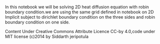 In this notebook we will be solving 2D heat diffusion equation with robin boundary condition.we are using the same grid defined in notebook on 2D Implicit subject to dirichlet boundary condition on the three sides and robin boundary condition on one side.

Content Under Creative Commons Attribute Licence CC-by 4.0,code under MIT license (c)2014 by Siddarth jeripotula